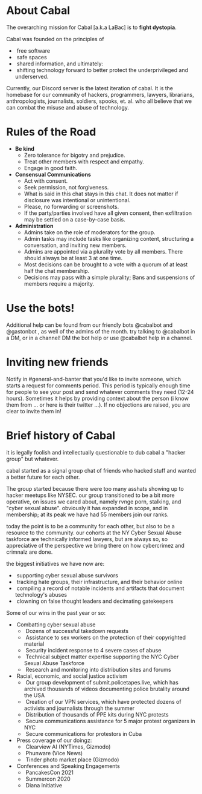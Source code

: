 # About Cabal
The overarching mission for Cabal [a.k.a LaBac] is to **fight dystopia**.

Cabal was founded on the principles of 

- ​	free software
- ​	safe spaces
- ​	shared information, and ultimately:
- ​	shifting technology forward to better protect the underprivileged and underserved.

Currently, our Discord server is the latest iteration of cabal. It is the homebase for our community of hackers, programmers, lawyers, librarians, anthropologists, journalists, soldiers, spooks, et. al. who all believe that we can combat the misuse and abuse of technology.

# Rules of the Road
- **Be kind**
  - ​Zero tolerance for bigotry and prejudice.
  - Treat other members with respect and empathy.  
  - Engage in good faith.
- **Consensual Communications**
  - Act with consent.
  - Seek permission, not forgiveness.
  - What is said in this chat stays in this chat. It does not matter if disclosure was intentional or unintentional.
  - Please, no forwarding or screenshots.
  - If the party/parties involved have all given consent, then exfiltration may be settled on a case-by-case basis.
- **Administration**
  - Admins take on the role of moderators for the group.
  - Admin tasks may include tasks like organizing content, structuring a conversation, and inviting new members.
  - Admins are appointed via a plurality vote by all members. There should always be at least 3 at one time.
  - Most decisions can be brought to a vote with a quorum of at least half the chat membership.
  - Decisions may pass with a simple plurality; Bans and suspensions of members require a majority.


# Use the bots!

Additional help can be found from our friendly bots @cabalbot and @gastonbot , as well of the admins of the month. try talking to @cabalbot in a DM, or in a channel! DM the bot help or use @cabalbot help in a channel.

# Inviting new friends

Notify in #general-and-banter that you'd like to invite someone, which starts a request for comments period. This period is typically enough time for people to see your post and send whatever comments they need (12-24 hours). Sometimes it helps by providing context about the person (i know them from ...  or here is their twitter ...). If no objections are raised, you are clear to invite them in!



# Brief history of Cabal

it is legally foolish and intellectually questionable to dub cabal a "hacker group" but whatever.

cabal started as a signal group chat of friends who hacked stuff and wanted a better future for each other.



The group started because there were too many asshats showing up to hacker meetups like NYSEC. our group transitioned to be a bit more operative, on issues we cared about, namely r*v*nge porn, stalking, and "cyber sexual abuse". obviously it has expanded in scope, and in membership; at its peak we have had 55 members join our ranks.



today the point is to be a community for each other, but also to be a resource to the community. our cohorts at the NY Cyber Sexual Abuse taskforce are technically informed lawyers, but are always so, so appreciative of the perspective we bring there on how cybercrimez and crimnalz are done.



the biggest initiatives we have now are:

- ​	supporting cyber sexual abuse survivors
- ​	tracking hate groups, their infrastructure, and their behavior online
- ​	compiling a record of notable incidents and artifacts that document technology's abuses
- ​	clowning on false thought leaders and decimating gatekeepers



Some of our wins in the past year or so:



- ​	Combatting cyber sexual abuse
  - ​		Dozens of successful takedown 	requests
  - ​		Assistance to sex workers on the 	protection of their copyrighted material
  - ​		Security incident response to 4 	severe cases of abuse
  - ​		Technical subject matter expertise 	supporting the NYC Cyber Sexual Abuse Taskforce
  - ​		Research and monitoring into 	distribution sites and forums
- ​	Racial, economic, and social justice activism
  - ​		Our group development of 	submit.policetapes.live, which has archived thousands of videos 	documenting police brutality around the USA
  - ​		Creation of our VPN services, which 	have protected dozens of activists and journalists through the 	summer
  - ​		Distribution of thousands of PPE kits 	during NYC protests
  - ​		 Secure communications assistance for 	5 major protest organizers in NYC
  - ​		Secure communications for protestors 	in Cuba
- ​	Press coverage of our doingz:
  - ​		Clearview AI (NYTimes, Gizmodo)
  - ​		Phunware (Vice News)
  - ​		Tinder photo market place (Gizmodo)
- ​	Conferences and Speaking Engagements
  - ​		PancakesCon 2021
  - ​		Summercon 2020
  - ​		Diana Initiative
